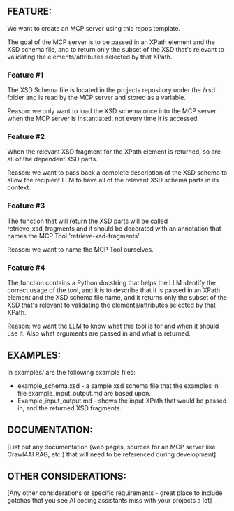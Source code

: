 ## FEATURE:

We want to create an MCP server using this repos template.

The goal of the MCP server is to be passed in an XPath element and the XSD schema file, and to return only the subset of the XSD that's relevant to validating the elements/attributes selected by that XPath.

### Feature #1

The XSD Schema file is located in the projects repository under the /xsd folder and is read by the MCP server and stored as a variable.

Reason: we only want to load the XSD schema once into the MCP server when the MCP server is instantiated, not every time it is accessed.

### Feature #2

When the relevant XSD fragment for the XPath element is returned, so are all of the dependent XSD parts.

Reason: we want to pass back a complete description of the XSD schema to allow the recipient LLM to have all of the relevant XSD schema parts in its context.

### Feature #3

The function that will return the XSD parts will be called retrieve_xsd_fragments and it should be decorated with an annotation that names the MCP Tool 'retrieve-xsd-fragments'.

Reason: we want to name the MCP Tool ourselves.

### Feature #4

The function contains a Python docstring that helps the LLM identify the correct usage of the tool, and it is to describe that it is passed in an XPath element and the XSD schema file name, and it returns only the subset of the XSD that's relevant to validating the elements/attributes selected by that XPath.

Reason: we want the LLM to know what this tool is for and when it should use it. Also what arguments are passed in and what is returned.

## EXAMPLES:

In examples/ are the following example files:

- example_schema.xsd - a sample xsd schema file that the examples in file example_input_output.md are based upon.
- Example_input_output.md - shows the input XPath that would be passed in, and the returned XSD fragments.

## DOCUMENTATION:

[List out any documentation (web pages, sources for an MCP server like Crawl4AI RAG, etc.) that will need to be referenced during development]

## OTHER CONSIDERATIONS:

[Any other considerations or specific requirements - great place to include gotchas that you see AI coding assistants miss with your projects a lot]
